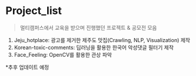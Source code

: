 # Project_list

> 멀티캠퍼스에서 교육을 받으며 진행했던 프로젝트 & 공모전 모음

1. Jeju_hotplace: 광고를 제거한 제주도 맛집(Crawling, NLP, Visualization) 제작
2. Korean-toxic-comments: 딥러닝을 활용한 한국어 악성댓글 필터기 제작
3. Face_Feeling: OpenCV를 활용한 관상 파악



*추후 업데이트 예정

